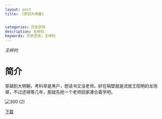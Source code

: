 ```yaml
---
layout: post
title: 《梦回大明春》


categories: 历史武侠
description: 王梓钧
keywords: 历史武侠，王梓钧
---
```


*王梓钧*

# 简介

穿越到大明朝，考科举是黑户，想读书又没老师。好在隔壁就是流放王阳明的龙场驿，不过还得等几年，那就先抢一个老师回家凑合着学吧。

![300 (2)](http://tvax4.sinaimg.cn/large/008dGP0Fgy1gtybjpd13rj308c0b43z3.jpg)

[下载](https://link.jscdn.cn/1drv/aHR0cHM6Ly8xZHJ2Lm1zL3QvcyFBaGU2R2dNWmVFb2poSFNubF9XQTRCZmYzZG1hP2U9MDRDbldI.txt)
